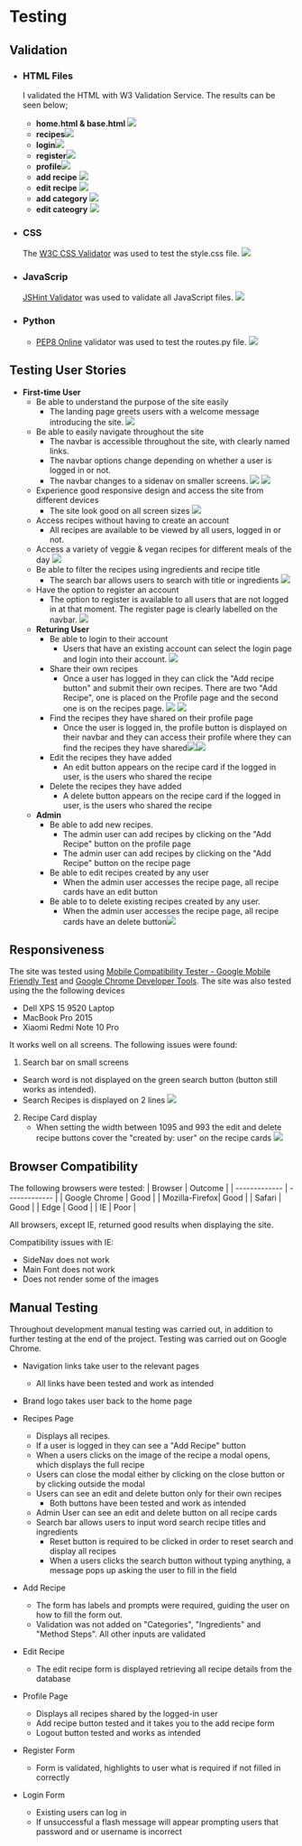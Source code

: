 # **Testing** 
## **Validation**

- ### **HTML Files**
    I validated the HTML with W3 Validation Service. The results can be seen below;
    - **home.html & base.html** ![](hungrygoat/static/images/readme/validation/welcome.png)
    - **recipes**![](hungrygoat/static/images/readme/validation/recipes.png)
    - **login**![](hungrygoat/static/images/readme/validation/login.png)
    - **register**![](hungrygoat/static/images/readme/validation/register.png)
    - **profile**![](hungrygoat/static/images/readme/validation/profile.png)
    - **add recipe** ![](hungrygoat/static/images/readme/validation/add_recipe.png)
    - **edit recipe** ![](hungrygoat/static/images/readme/validation/edit_recipe.png)
    - **add category** ![](hungrygoat/static/images/readme/validation/add_category.png)
    - **edit cateogry** ![](hungrygoat/static/images/readme/validation/edit_category.png)
- ### **CSS**
    The [W3C CSS Validator](https://jigsaw.w3.org/css-validator/) was used to test the style.css file.
        ![](hungrygoat/static/images/readme/validation/css-validation.png)

- ### **JavaScrip**
  [JSHint Validator](https://jshint.com/) was used to validate all JavaScript files.
  ![](hungrygoat/static/images/readme/validation/js-validation.png)

- ### **Python**
  - [PEP8 Online](http://pep8online.com/) validator was used to test the routes.py file.
  ![](hungrygoat/static/images/readme/validation/pep8.png)


## **Testing User Stories**
 - **First-time User**
      - Be able to understand the purpose of the site easily
        -  The landing page greets users with a welcome message introducing the site.
      ![](hungrygoat/static/images/readme/user_stories/homepage.png)
      - Be able to easily navigate throughout the site
        - The navbar is accessible throughout the site, with clearly named links.
        - The navbar options change depending on whether a user is logged in or not.
        - The navbar changes to a sidenav on smaller screens.
          ![](hungrygoat/static/images/readme/nav-no-user.png) 
          ![](hungrygoat/static/images/readme/nav-user.png) 
      - Experience good responsive design and access the site from different devices
        - The site look good on all screen sizes
        ![](hungrygoat/static/images/readme/amiresponsive2.png)
      - Access recipes without having to create an account
        - All recipes are available to be viewed by all users, logged in or not. 
      - Access a variety of veggie & vegan recipes for different meals of the day
        ![](hungrygoat/static/images/readme/recipes.png)
      - Be able to filter the recipes using ingredients and recipe title
        - The search bar allows users to search with title or ingredients
         ![](hungrygoat/static/images/readme/user_stories/searchbar.png)
      - Have the option to register an account
        - The option to register is available to all users that are not logged in at that moment. The register page is clearly labelled on the navbar. 
        ![](hungrygoat/static/images/readme/user_stories/register.png) 
    - **Returing User**
      - Be able to login to their account
        - Users that have an existing account can select the login page and login into their account.
        ![](hungrygoat/static/images/readme/user_stories/login.png) 
      - Share their own recipes
        - Once a user has logged in they can click the "Add recipe button" and submit their own recipes. There are two "Add Recipe", one is placed on the Profile page and the second one is on the recipes page. ![](hungrygoat/static/images/readme/user_stories/recipes.png) ![](hungrygoat/static/images/readme/user_stories/add_recipe.png)
      - Find the recipes they have shared on their profile page
        - Once the user is logged in, the profile button is displayed on their navbar and they can access their profile where they can find the recipes they have shared![](hungrygoat/static/images/readme/nav-user.png)![](hungrygoat/static/images/readme/user_stories/profile.png)
      - Edit the recipes they have added 
        - An edit button appears on the recipe card if the logged in user, is the users who shared the recipe 
      - Delete the recipes they have added
        - A delete button appears on the recipe card if the logged in user, is the users who shared the recipe  
    - **Admin**
      - Be able to add new recipes.
        - The admin user can add recipes by clicking on the "Add Recipe" button on the profile page 
        - The admin user can add recipes by clicking on the "Add Recipe" button on the recipe page 
      - Be able to edit recipes created by any user
        - When the admin user accesses the recipe page, all recipe cards have an edit button
      - Be able to to delete existing recipes created by any user.
         - When the admin user accesses the recipe page, all recipe cards have an delete button![](hungrygoat/static/images/readme/user_stories/admin-recipes.png)
  

## **Responsiveness**
The site was tested using [Mobile Compatibility Tester - Google Mobile Friendly Test](https://search.google.com/test/mobile-friendly) and [Google Chrome Developer Tools](https://developer.chrome.com/docs/devtools/). The site was also tested using the the following devices 

- Dell XPS 15 9520 Laptop
- MacBook Pro 2015
- Xiaomi Redmi Note 10 Pro


It works well on all screens. The following issues were found:
1. Search bar on small screens
  - Search word is not displayed on the green search button (button still works as intended).
  - Search Recipes is displayed on 2 lines 
![](hungrygoat/static/images/readme/search-bar-issue.png) 
2. Recipe Card display 
   - When setting the width between 1095 and 993 the edit and delete recipe buttons cover the "created by: user" on the recipe cards
  ![](hungrygoat/static/images/readme/display-issue.png)

## **Browser Compatibility**
The following browsers were tested:
| Browser        | Outcome       | 
| -------------  | ------------- | 
| Google Chrome  | Good          | 
| Mozilla-Firefox| Good          | 
| Safari         | Good          | 
| Edge           | Good          | 
| IE             | Poor          | 

All browsers, except IE, returned good results when displaying the site.

Compatibility issues with IE:
- SideNav does not work
- Main Font does not work
- Does not render some of the images

## **Manual Testing**
Throughout development manual testing was carried out, in addition to further testing at the end of the project. Testing was carried out on Google Chrome.

- Navigation links take user to the relevant pages
  - All links have been tested and work as intended 
  
- Brand logo takes user back to the home page

- Recipes Page
  - Displays all recipes. 
  - If a user is logged in they can see a "Add Recipe" button 
  - When a users clicks on the image of the recipe a modal opens, which displays the full recipe
  - Users can close the modal either by clicking on the close button or by clicking outside the modal
  - Users can see an edit and delete button only for their own recipes
    - Both buttons have been tested and work as intended 
  - Admin User can see an edit and delete button on all recipe cards
  - Search bar allows users to input word search recipe titles and ingredients 
    - Reset button is required to be clicked in order to reset search and display all recipes
    - When a users clicks the search button without typing anything, a message pops up asking the user to fill in the field

- Add Recipe 
  - The form has labels and prompts were required, guiding the user on how to fill the form out.
  - Validation was not added on "Categories", "Ingredients" and "Method Steps". All other inputs are validated 
  
- Edit Recipe
  - The edit recipe form is displayed retrieving all recipe details from the database

- Profile Page
  - Displays all recipes shared by the logged-in user
  - Add recipe button tested and it takes you to the add recipe form
  - Logout button tested and works as intended  
  
- Register Form
  - Form is validated, highlights to user what is required if not filled in correctly

- Login Form
  - Existing users can log in
  - If unsuccessful a flash message will appear prompting users that password and or username is incorrect


